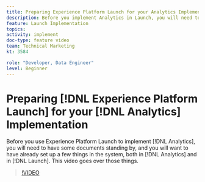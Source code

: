 ```yaml
---
title: Preparing Experience Platform Launch for your Analytics Implementation
description: Before you implement Analytics in Launch, you will need to have some documents standing by, and you will have wanted to set up a few things in the system, both in Analytics and in Launch. This video goes over those things.
feature: Launch Implementation
topics: 
activity: implement
doc-type: feature video
team: Technical Marketing
kt: 3584

role: "Developer, Data Engineer"
level: Beginner
---
```


# Preparing [!DNL Experience Platform Launch] for your [!DNL Analytics] Implementation

Before you use Experience Platform Launch to implement [!DNL Analytics], you will need to have some documents standing by, and you will want to have already set up a few things in the system, both in [!DNL Analytics] and in [!DNL Launch]. This video goes over those things.

>[!VIDEO](https://video.tv.adobe.com/v/28752/?quality=12)
